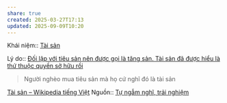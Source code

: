 ```yaml
---
share: true
created: 2025-03-27T17:13
updated: 2025-09-09T10:20
---
```

Khái niệm:: [Tài sản](../../../%CE%9E%20Kh%C3%A1i%20ni%E1%BB%87m/T%C3%A0i%20s%E1%BA%A3n.md)

Lý do:: [Đối lập với tiêu sản nên được gọi là tăng sản. Tài sản đã được hiểu là thứ thuộc quyền sở hữu rồi](%C4%90%E1%BB%91i%20l%E1%BA%ADp%20v%E1%BB%9Bi%20ti%C3%AAu%20s%E1%BA%A3n%20n%C3%AAn%20%C4%91%C6%B0%E1%BB%A3c%20g%E1%BB%8Di%20l%C3%A0%20t%C4%83ng%20s%E1%BA%A3n.%20T%C3%A0i%20s%E1%BA%A3n%20%C4%91%C3%A3%20%C4%91%C6%B0%E1%BB%A3c%20hi%E1%BB%83u%20l%C3%A0%20th%E1%BB%A9%20thu%E1%BB%99c%20quy%E1%BB%81n%20s%E1%BB%9F%20h%E1%BB%AFu%20r%E1%BB%93i.md)

> Người nghèo mua tiêu sản mà họ cứ nghĩ đó là tài sản

[Tài sản – Wikipedia tiếng Việt](https://vi.wikipedia.org/wiki/Tài_sản)
Nguồn:: [Tự ngẫm nghĩ, trải nghiệm](../../../%CE%9E%20Ngu%E1%BB%93n/T%E1%BB%B1%20ng%E1%BA%ABm%20ngh%C4%A9,%20tr%E1%BA%A3i%20nghi%E1%BB%87m.md)
